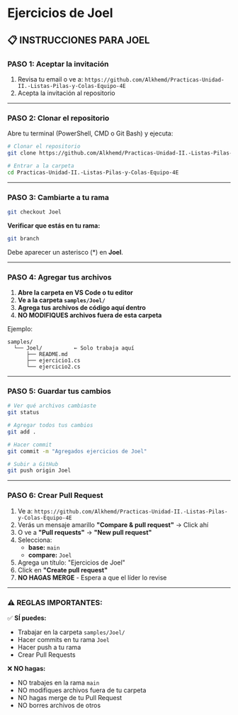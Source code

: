 # Ejercicios de Joel

## 📋 INSTRUCCIONES PARA JOEL

### **PASO 1: Aceptar la invitación**
1. Revisa tu email o ve a: `https://github.com/Alkhemd/Practicas-Unidad-II.-Listas-Pilas-y-Colas-Equipo-4E`
2. Acepta la invitación al repositorio

---

### **PASO 2: Clonar el repositorio**

Abre tu terminal (PowerShell, CMD o Git Bash) y ejecuta:

```bash
# Clonar el repositorio
git clone https://github.com/Alkhemd/Practicas-Unidad-II.-Listas-Pilas-y-Colas-Equipo-4E.git

# Entrar a la carpeta
cd Practicas-Unidad-II.-Listas-Pilas-y-Colas-Equipo-4E
```

---

### **PASO 3: Cambiarte a tu rama**

```bash
git checkout Joel
```

**Verificar que estás en tu rama:**
```bash
git branch
```
Debe aparecer un asterisco (*) en **Joel**.

---

### **PASO 4: Agregar tus archivos**

1. **Abre la carpeta en VS Code o tu editor**
2. **Ve a la carpeta `samples/Joel/`**
3. **Agrega tus archivos de código aquí dentro**
4. **NO MODIFIQUES archivos fuera de esta carpeta**

Ejemplo:
```
samples/
  └── Joel/          ← Solo trabaja aquí
      ├── README.md
      ├── ejercicio1.cs
      └── ejercicio2.cs
```

---

### **PASO 5: Guardar tus cambios**

```bash
# Ver qué archivos cambiaste
git status

# Agregar todos tus cambios
git add .

# Hacer commit
git commit -m "Agregados ejercicios de Joel"

# Subir a GitHub
git push origin Joel
```

---

### **PASO 6: Crear Pull Request**

1. Ve a: `https://github.com/Alkhemd/Practicas-Unidad-II.-Listas-Pilas-y-Colas-Equipo-4E`
2. Verás un mensaje amarillo **"Compare & pull request"** → Click ahí
3. O ve a **"Pull requests"** → **"New pull request"**
4. Selecciona:
   - **base:** `main`
   - **compare:** `Joel`
5. Agrega un título: "Ejercicios de Joel"
6. Click en **"Create pull request"**
7. **NO HAGAS MERGE** - Espera a que el líder lo revise

---

### **⚠️ REGLAS IMPORTANTES:**

✅ **SÍ puedes:**
- Trabajar en la carpeta `samples/Joel/`
- Hacer commits en tu rama `Joel`
- Hacer push a tu rama
- Crear Pull Requests

❌ **NO hagas:**
- NO trabajes en la rama `main`
- NO modifiques archivos fuera de tu carpeta
- NO hagas merge de tu Pull Request
- NO borres archivos de otros
